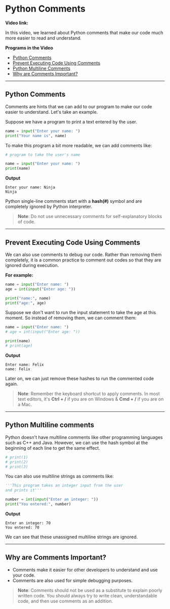 # Python Comments

**Video link:** 

In this video, we learned about Python comments that make our code much more easier to read and understand.

**Programs in the Video**

- [Python Comments](#python-comments-1)
- [Prevent Executing Code Using Comments](#prevent-executing-code-using-comments)
- [Python Multiline Comments](#python-multiline-comments)
- [Why are Comments Important?](#why-are-comments-important)

---

## Python Comments
Comments are hints that we can add to our program to make our code easier to understand. Let's take an example.

Suppose we have a program to print a text entered by the user.

```python
name = input("Enter your name: ")
print("Your name is", name)
```

To make this program a bit more readable, we can add comments like:

```python
# program to take the user's name

name = input("Enter your name: ")
print(name)
```

**Output**
```
Enter your name: Ninja
Ninja
```

Python single-line comments start with a **hash(#)** symbol and are completely ignored by Python interpreter.

>**Note**: Do not use unnecessary comments for self-explanatory blocks of code.

---

## Prevent Executing Code Using Comments

We can also use comments to debug our code. Rather than removing them completely, it is a common practice to comment out codes so that they are ignored during execution.

**For example:**

```python
name = input("Enter name: ")
age = int(input("Enter age: "))

print("name:", name)
print("age:", age)
```

Suppose we don't want to run the input statement to take the age at this moment. So instead of removing them, we can comment them:


```python
name = input("Enter name: ")
# age = int(input("Enter age: "))

print(name)
# print(age)
```

**Output**

```
Enter name: Felix
name: Felix
```

Later on, we can just remove these hashes to run the commented code again.

>**Note**:  Remember the keyboard shortcut to apply comments. In most text editors, it's **Ctrl + /** if you are on Windows & **Cmd + /** if you are on a Mac.

---

## Python Multiline comments

Python doesn't have multiline comments like other programming languages such as C++ and Java. However, we can use the hash symbol at the beginning of each line to get the same effect.


```python
# print(1)
# print(2)
# print(3)
```

You can also use multiline strings as comments like:

```python
'''This program takes an integer input from the user
and prints it'''

number = int(input("Enter an integer: "))
print("You entered:", number)
```

**Output**

```
Enter an integer: 70
You entered: 70
```

We can see that these unassigned multiline strings are ignored.

---

## Why are Comments Important?

* Comments make it easier for other developers to understand and use your code.
* Comments are also used for simple debugging purposes.

>**Note**: Comments should not be used as a substitute to explain poorly written code. You should always try to write clean, understandable code, and then use comments as an addition.